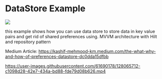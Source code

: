 # DataStore Example

<a href="https://www.buymeacoffee.com/kashifmehmood"><img src="https://img.buymeacoffee.com/button-api/?text=Buy me a coffee&emoji=&slug=kashifmehmood&button_colour=FFDD00&font_colour=000000&font_family=Cookie&outline_colour=000000&coffee_colour=ffffff" /></a>


this example shows how you can use data store to store data in key value pairs and get rid of shared preferences using. MVVM architecture with Hilt and repository pattern

Medium Article: https://kashif-mehmood-km.medium.com/the-what-why-and-how-of-preferences-datastore-dc0dda15dfbb


https://user-images.githubusercontent.com/61690178/128065712-c1098d28-42e7-434a-bd88-fde79d08b626.mp4



